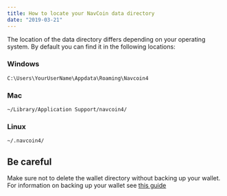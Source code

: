 ```yaml
---
title: How to locate your NavCoin data directory
date: "2019-03-21"
---
```


The location of the data directory differs depending on your operating system. By default you can find it in the following locations:

### Windows

`C:\Users\YourUserName\Appdata\Roaming\Navcoin4`

### Mac

`~/Library/Application Support/navcoin4/`

### Linux

`~/.navcoin4/`


## Be careful

Make sure not to delete the wallet directory without backing up your wallet.
For information on backing up your wallet see [this guide](/navcoin-core/backup-your-wallet)